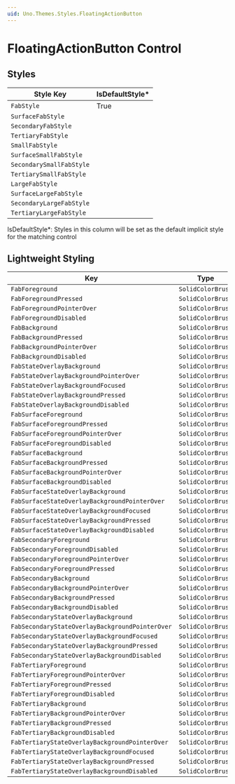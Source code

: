 ```yaml
---
uid: Uno.Themes.Styles.FloatingActionButton
---
```


# FloatingActionButton Control

## Styles

| Style Key                | IsDefaultStyle\* |
|--------------------------|------------------|
| `FabStyle`               | True             |
| `SurfaceFabStyle`        |                  |
| `SecondaryFabStyle`      |                  |
| `TertiaryFabStyle`       |                  |
| `SmallFabStyle`          |                  |
| `SurfaceSmallFabStyle`   |                  |
| `SecondarySmallFabStyle` |                  |
| `TertiarySmallFabStyle`  |                  |
| `LargeFabStyle`          |                  |
| `SurfaceLargeFabStyle`   |                  |
| `SecondaryLargeFabStyle` |                  |
| `TertiaryLargeFabStyle`  |                  |

IsDefaultStyle\*: Styles in this column will be set as the default implicit style for the matching control

## Lightweight Styling

| Key                                             | Type              | Value                              |
|-------------------------------------------------|-------------------|------------------------------------|
| `FabForeground`                                 | `SolidColorBrush` | `OnPrimaryContainerBrush`          |
| `FabForegroundPressed`                          | `SolidColorBrush` | `OnPrimaryContainerBrush`          |
| `FabForegroundPointerOver`                      | `SolidColorBrush` | `OnPrimaryContainerBrush`          |
| `FabForegroundDisabled`                         | `SolidColorBrush` | `OnSurfaceDisabledBrush`           |
| `FabBackground`                                 | `SolidColorBrush` | `PrimaryContainerBrush`            |
| `FabBackgroundPressed`                          | `SolidColorBrush` | `PrimaryContainerBrush`            |
| `FabBackgroundPointerOver`                      | `SolidColorBrush` | `PrimaryContainerBrush`            |
| `FabBackgroundDisabled`                         | `SolidColorBrush` | `SystemControlTransparentBrush`    |
| `FabStateOverlayBackground`                     | `SolidColorBrush` | `SystemControlTransparentBrush`    |
| `FabStateOverlayBackgroundPointerOver`          | `SolidColorBrush` | `OnPrimaryContainerHoverBrush`     |
| `FabStateOverlayBackgroundFocused`              | `SolidColorBrush` | `OnPrimaryContainerFocusedBrush`   |
| `FabStateOverlayBackgroundPressed`              | `SolidColorBrush` | `OnPrimaryContainerPressedBrush`   |
| `FabStateOverlayBackgroundDisabled`             | `SolidColorBrush` | `OnSurfaceDisabledBrush`        |
| `FabSurfaceForeground`                          | `SolidColorBrush` | `OnPrimaryContainerBrush`          |
| `FabSurfaceForegroundPressed`                   | `SolidColorBrush` | `OnPrimaryContainerBrush`          |
| `FabSurfaceForegroundPointerOver`               | `SolidColorBrush` | `OnPrimaryContainerBrush`          |
| `FabSurfaceForegroundDisabled`                  | `SolidColorBrush` | `OnSurfaceDisabledBrush`           |
| `FabSurfaceBackground`                          | `SolidColorBrush` | `SurfaceBrush`                     |
| `FabSurfaceBackgroundPressed`                   | `SolidColorBrush` | `SurfaceBrush`                     |
| `FabSurfaceBackgroundPointerOver`               | `SolidColorBrush` | `SurfaceBrush`                     |
| `FabSurfaceBackgroundDisabled`                  | `SolidColorBrush` | `SystemControlTransparentBrush`    |
| `FabSurfaceStateOverlayBackground`              | `SolidColorBrush` | `SystemControlTransparentBrush`    |
| `FabSurfaceStateOverlayBackgroundPointerOver`   | `SolidColorBrush` | `PrimaryHoverBrush`                |
| `FabSurfaceStateOverlayBackgroundFocused`       | `SolidColorBrush` | `PrimaryFocusedBrush`              |
| `FabSurfaceStateOverlayBackgroundPressed`       | `SolidColorBrush` | `PrimaryPressedBrush`              |
| `FabSurfaceStateOverlayBackgroundDisabled`      | `SolidColorBrush` | `OnSurfaceDisabledBrush`        |
| `FabSecondaryForeground`                        | `SolidColorBrush` | `OnSecondaryContainerBrush`        |
| `FabSecondaryForegroundDisabled`                | `SolidColorBrush` | `OnSurfaceDisabledBrush`           |
| `FabSecondaryForegroundPointerOver`             | `SolidColorBrush` | `OnSecondaryContainerBrush`        |
| `FabSecondaryForegroundPressed`                 | `SolidColorBrush` | `OnSecondaryContainerBrush`        |
| `FabSecondaryBackground`                        | `SolidColorBrush` | `SecondaryContainerBrush`          |
| `FabSecondaryBackgroundPointerOver`             | `SolidColorBrush` | `SecondaryContainerBrush`          |
| `FabSecondaryBackgroundPressed`                 | `SolidColorBrush` | `SecondaryContainerBrush`          |
| `FabSecondaryBackgroundDisabled`                | `SolidColorBrush` | `SystemControlTransparentBrush`    |
| `FabSecondaryStateOverlayBackground`            | `SolidColorBrush` | `SystemControlTransparentBrush`    |
| `FabSecondaryStateOverlayBackgroundPointerOver` | `SolidColorBrush` | `OnSecondaryContainerHoverBrush`   |
| `FabSecondaryStateOverlayBackgroundFocused`     | `SolidColorBrush` | `OnSecondaryContainerFocusedBrush` |
| `FabSecondaryStateOverlayBackgroundPressed`     | `SolidColorBrush` | `OnSecondaryContainerPressedBrush` |
| `FabSecondaryStateOverlayBackgroundDisabled`    | `SolidColorBrush` | `OnSurfaceDisabledBrush`        |
| `FabTertiaryForeground`                         | `SolidColorBrush` | `OnTertiaryContainerBrush`         |
| `FabTertiaryForegroundPointerOver`              | `SolidColorBrush` | `OnTertiaryContainerBrush`         |
| `FabTertiaryForegroundPressed`                  | `SolidColorBrush` | `OnTertiaryContainerBrush`         |
| `FabTertiaryForegroundDisabled`                 | `SolidColorBrush` | `OnSurfaceDisabledBrush`           |
| `FabTertiaryBackground`                         | `SolidColorBrush` | `TertiaryContainerBrush`           |
| `FabTertiaryBackgroundPointerOver`              | `SolidColorBrush` | `TertiaryContainerBrush`           |
| `FabTertiaryBackgroundPressed`                  | `SolidColorBrush` | `TertiaryContainerBrush`           |
| `FabTertiaryBackgroundDisabled`                 | `SolidColorBrush` | `SystemControlTransparentBrush`    |
| `FabTertiaryStateOverlayBackgroundPointerOver`  | `SolidColorBrush` | `SystemControlTransparentBrush`    |
| `FabTertiaryStateOverlayBackgroundFocused`      | `SolidColorBrush` | `SystemControlTransparentBrush`    |
| `FabTertiaryStateOverlayBackgroundPressed`      | `SolidColorBrush` | `SystemControlTransparentBrush`    |
| `FabTertiaryStateOverlayBackgroundDisabled`     | `SolidColorBrush` | `OnSurfaceDisabledBrush`        |
